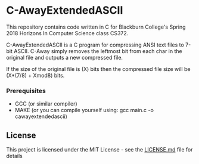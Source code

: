 # C-AwayExtendedASCII
This repository contains code written in C for Blackburn College's Spring 2018 Horizons In Computer Science class CS372.

C-AwayExtendedASCII is a C program for compressing ANSI text files to 7-bit ASCII. C-Away simply removes the leftmost bit from each char in the original file and outputs a new compressed file. 

If the size of the original file is (X) bits then the compressed file size will be (X*(7/8) + Xmod8) bits.

### Prerequisites
* GCC (or similar compiler)
* MAKE (or you can compile yourself using: gcc main.c -o cawayextendedascii)

## License

This project is licensed under the MIT License - see the [LICENSE.md](LICENSE.md) file for details
